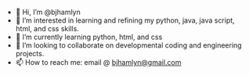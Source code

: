 - 👋 Hi, I’m @bjhamlyn
- 👀 I’m interested in learning and refining my python, java, java script, html, and css skills.
- 🌱 I’m currently learning python, html, and css
- 💞️ I’m looking to collaborate on developmental coding and engineering projects.
- 📫 How to reach me: email @ bjhamlyn@gmail.com

<!---
bjhamlyn/bjhamlyn is a ✨ special ✨ repository because its `README.md` (this file) appears on your GitHub profile.
You can click the Preview link to take a look at your changes.
--->
